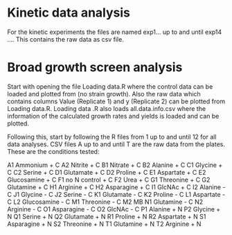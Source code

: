 # Kinetic data analysis
For the kinetic experiments the files are named exp1... up to and until exp14 .... This contains the raw data as csv file. 

# Broad growth screen analysis
Start with opening the file Loading data.R where the control data can be loaded and plotted from (no strain growth). 
Also the raw data which contains columns Value (Replicate 1) and y (Replicate 2) can be plotted from Loading data.R. 
Loading data .R also loads all.data.info.csv where the information of the calculated growth rates and yields is loaded and can be plotted. 

Following this, start by following the R files from 1 up to and until 12 for all data analyses. 
CSV files A up to and until T are the raw data from the plates. These are the conditions tested:

A1 Ammonium + C
A2 Nitrite + C
B1 Nitrate + C
B2 Alanine + C 
C1 Glycine + C 
C2 Serine + C 
D1 Glutamate + C 
D2 Proline + C 
E1 Aspartate + C 
E2 Glucosamine + C 
F1 no N control + C
F2 Urea + C 
G1 Threonine + C 
G2 Glutamine + C
H1 Arginine + C 
H2 Asparagine + C
I1 GlcNAc + C
I2 Alanine - C
J1 Glycine - C
J2 Serine - C
K1 Glutamate - C
K2 Proline - C
L1 Aspartate - C
L2 Glucosamine - C
M1 Threonine - C
M2 MB
N1 Glutamine - C
N2 Arginine - C
O1 Asparagine - C
O2 GlcNAc - C
P1 Alanine + N
P2 Glycine + N
Q1 Serine + N
Q2 Glutamate + N
R1 Proline + N
R2 Aspartate + N
S1 Asparagine + N
S2 Threonine + N
T1 Glutamine + N
T2 Arginine + N
